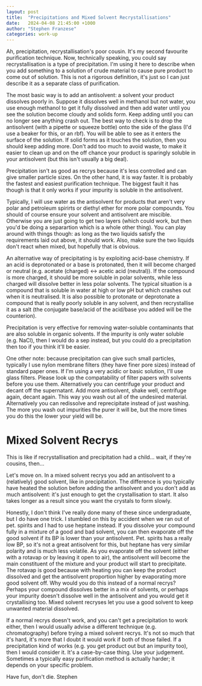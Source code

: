 ```yaml
---
layout: post
title:  "Precipitations and Mixed Solvent Recrystallisations"
date:   2024-04-08 21:45:00 +1000
author: "Stephen Franzese"
categories: work-up
---
```

Ah, precipitation, recrystallisation's poor cousin. It's my second favourite purification technique. Now, technically speaking, you could say recrystallisation is a type of precipitation. I'm using it here to describe when you add something to a solution of crude material to cause pure product to come out of solution. This is not a rigorous definition, it's just so I can just describe it as a separate class of purification.

The most basic way is to add an antisolvent: a solvent your product dissolves poorly in. Suppose it dissolves well in methanol but not water, you use enough methanol to get it fully dissolved and then add water until you see the solution become cloudy and solids form. Keep adding until you can no longer see anything crash out. The best way to check is to drop the antisolvent (with a pipette or squeeze bottle) onto the side of the glass (I'd use a beaker for this, or an rbf). You will be able to see as it enters the surface of the solution. If solid forms as it touches the solution, then you should keep adding more. Don't add too much to avoid waste, to make it easier to clean up and on the off chance your product is sparingly soluble in your antisolvent (but this isn't usually a big deal).

Precipitation isn't as good as recrys because it's less controlled and can give smaller particle sizes. On the other hand, it is way faster. It is probably the fastest and easiest purification technique. The biggest fault it has though is that it only works if your impurity is soluble in the antisolvent.

Typically, I will use water as the antisolvent for products that aren't very polar and petroleum spirirts or diethyl ether for more polar compounds. You should of course ensure your solvent and antisolvent are miscible. Otherwise you are just going to get two layers (which could work, but then you'd be doing a separartion which is a whole other thing). You can play around with things though: as long as the two liquids satisfy the requirements laid out above, it should work. Also, make sure the two liquids don't react when mixed, but hopefully that is obvious.

An alternative way of precipitating is by exploiting acid-base chemistry. If an acid is deprotonated or a base is protonated, then it will become charged or neutral (e.g. acetate (charged) <-> acetic acid (neutral)). If the compound is more charged, it should be more soluble in polar solvents, while less charged will dissolve better in less polar solvents. The typical situation is a compound that is soluble in water at high or low pH but which crashes out when it is neutralised. It is also possible to protonate or deprotonate a compound that is really poorly soluble in any solvent, and then recrystallise it as a salt (the conjugate base/acid of the acid/base you added will be the counterion).

Precipitation is very effective for removing water-soluble contaminants that are also soluble in organic solvents. If the impurity is only water soluble (e.g. NaCl), then I would do a sep instead, but you could do a precipitation then too if you think it'll be easier.

One other note: because precipitation can give such small particles, typically I use nylon membrane filters (they have finer pore sizes) instead of standard paper ones. If I'm using a very acidic or basic solution, I'll use glass filters. Please look up the compatability of filter papers with solvents before you use them. Alternatively you can centrifuge your product and decant off the supernatant. Add more antisolvent, shake well, centrifuge again, decant again. This way you wash out all of the undesired material. Alternatively you can redissolve and reprecipitate instead of just washing. The more you wash out impurities the purer it will be, but the more times you do this the lower your yield will be.

<h1>Mixed Solvent Recrys</h1>
This is like if recrystallisation and precipitation had a child... wait, if they're cousins, then...

Let's move on. In a mixed solvent recrys you add an antisolvent to a (relatively) good solvent, like in precipitation. The difference is you typically have heated the solution before adding the antisolvent and you don't add as much antisolvent: it's just enough to get the crystallisation to start. It also takes longer as a result since you want the crystals to form slowly.

Honestly, I don't think I've really done many of these since undergraduate, but I do have one trick. I stumbled on this by accident when we ran out of pet. spirits and I had to use heptane instead. If you dissolve your compound fully in a mixture of a good and bad solvent, you can then evaporate off the good solvent if its BP is lower than your antisolvent. Pet. spirits has a really low BP, so it's not a great antisolvent for this, but heptane has very similar polarity and is much less volatile. As you evaporate off the solvent (either with a rotavap or by leaving it open to air), the antisolvent will become the main constituent of the mixture and your product will start to precipitate. The rotavap is good because with heating you can keep the product dissolved and get the antisolvent proportion higher by evaporating more good solvent off. Why would you do this instead of a normal recrys? Perhaps your compound dissolves better in a mix of solvents, or perhaps your impurity doesn't dissolve well in the antisolvent and you would get it crystallising too. Mixed solvent recryses let you use a good solvent to keep unwanted material dissolved.

If a normal recrys doesn't work, and you can't get a precipitation to work either, then I would usually advise a different technique (e.g. chromatography) before trying a mixed solvent recrys. It's not so much that it's hard, it's more that I doubt it would work if both of those failed. If a precipitation kind of works (e.g. you get product out but an impurity too), then I would consider it. It's a case-by-case thing. Use your judgement. Sometimes a typically easy purification method is actually harder; it depends on your specific problem.

Have fun, don't die.
Stephen